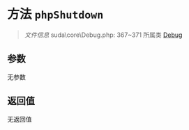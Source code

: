 # 方法 `phpShutdown`

> *文件信息* suda\core\Debug.php: 367~371
> 所属类 [Debug](../Debug.md)




## 参数


无参数


## 返回值

无返回值
